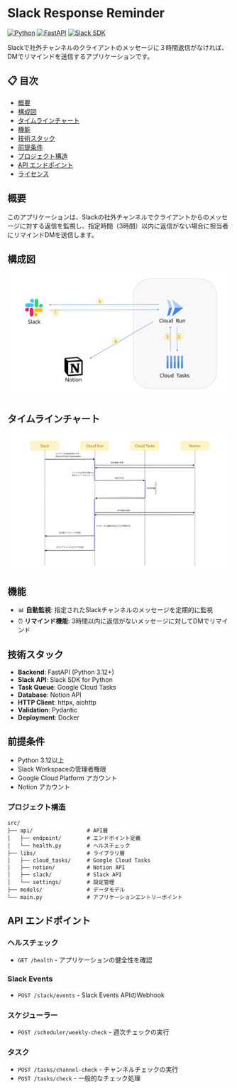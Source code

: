 # Slack Response Reminder

[![Python](https://img.shields.io/badge/python-3.12%2B-blue.svg)](https://www.python.org/downloads/)
[![FastAPI](https://img.shields.io/badge/FastAPI-0.115.11-green.svg)](https://fastapi.tiangolo.com/)
[![Slack SDK](https://img.shields.io/badge/Slack%20SDK-3.35.0-purple.svg)](https://slack.dev/python-slack-sdk/)

Slackで社外チャンネルのクライアントのメッセージに３時間返信がなければ、DMでリマインドを送信するアプリケーションです。

## 📋 目次

- [概要](#概要)
- [構成図](#構成図)
- [タイムラインチャート](#タイムラインチャート)
- [機能](#機能)
- [技術スタック](#技術スタック)
- [前提条件](#前提条件)
- [プロジェクト構造](#プロジェクト構造)
- [API エンドポイント](#api-エンドポイント)
- [ライセンス](#ライセンス)

## 概要

このアプリケーションは、Slackの社外チャンネルでクライアントからのメッセージに対する返信を監視し、指定時間（3時間）以内に返信がない場合に担当者にリマインドDMを送信します。

## 構成図
![構成図](./docs/images/architecture.jpg)

## タイムラインチャート
![タイムラインチャート](./docs/images/timeline.jpg)

## 機能

- 📊 **自動監視**: 指定されたSlackチャンネルのメッセージを定期的に監視
- ⏰ **リマインド機能**: 3時間以内に返信がないメッセージに対してDMでリマインド

## 技術スタック

- **Backend**: FastAPI (Python 3.12+)
- **Slack API**: Slack SDK for Python
- **Task Queue**: Google Cloud Tasks
- **Database**: Notion API
- **HTTP Client**: httpx, aiohttp
- **Validation**: Pydantic
- **Deployment**: Docker

## 前提条件

- Python 3.12以上
- Slack Workspaceの管理者権限
- Google Cloud Platform アカウント
- Notion アカウント

### プロジェクト構造

```
src/
├── api/                 # API層
│   ├── endpoint/        # エンドポイント定義
│   └── health.py        # ヘルスチェック
├── libs/                # ライブラリ層
│   ├── cloud_tasks/     # Google Cloud Tasks
│   ├── notion/          # Notion API
│   ├── slack/           # Slack API
│   └── settings/        # 設定管理
├── models/              # データモデル
└── main.py              # アプリケーションエントリーポイント
```

## API エンドポイント

### ヘルスチェック
- `GET /health` - アプリケーションの健全性を確認

### Slack Events
- `POST /slack/events` - Slack Events APIのWebhook

### スケジューラー
- `POST /scheduler/weekly-check` - 週次チェックの実行

### タスク
- `POST /tasks/channel-check` - チャンネルチェックの実行
- `POST /tasks/check` - 一般的なチェック処理
